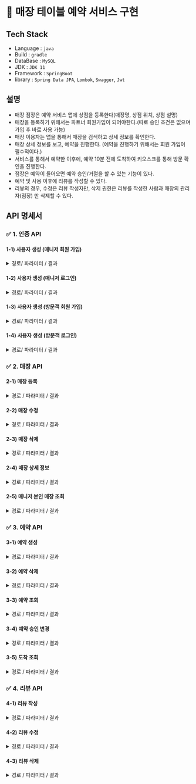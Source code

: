 # 📝 매장 테이블 예약 서비스 구현

## Tech Stack
- Language : `java`
- Build : `gradle`
- DataBase : `MySQL`
- JDK : `JDK 11`
- Framework : `SpringBoot`
- library : `Spring Data JPA`, `Lombok`, `Swagger`, `Jwt`

## 설명
- 매장 점장은 예약 서비스 앱에 상점을 등록한다(매장명, 상점 위치, 상점 설명)
- 매장을 등록하기 위해서는 파트너 회원가입이 되어야한다.(따로 승인 조건은 없으며 가입 후 바로 사용 가능)
- 매장 이용자는 앱을 통해서 매장을 검색하고 상세 정보를 확인한다.
- 매장 상세 정보를 보고, 예약을 진행한다. (예약을 진행하기 위해서는 회원 가입이 필수적이다.)
- 서비스를 통해서 예약한 이후에, 예약 10분 전에 도착하여 키오스크를 통해 방문 확인을 진행한다.
- 점장은 예약이 들어오면 예약 승인/거절을 할 수 있는 기능이 있다.
- 예약 및 사용 이후에 리뷰를 작성할 수 있다.
- 리뷰의 경우, 수정은 리뷰 작성자만, 삭제 권한은 리뷰를 작성한 사람과 매장의 관리자(점장) 만 삭제할 수 있다.

## API 명세서

### ✅ 1. 인증 API
#### 1-1) 사용자 생성 (매니저 회원 가입)
<details>
<summary> 경로/ 파라미터 / 결과 </summary>

경로 : [POST] http://localhost:8080/api/register/manager

파라미터

~~~
{
  "email": "manager@manager.com",
  "password": "12345",
  "phoneNumber": "010-1111-2222",
  "username": "매니저"
}
~~~

결과
~~~
{
  "username": "매니저",
  "email": "manager@manager.com",
  "password": "$2a$10$goYbnGXH9fVx.Xa9XiLuPuzIqiEAh92yd0yPCSDstnJsUWvLNR6pi",
  "phoneNumber": "010-1111-2222"
}
~~~
</details>

#### 1-2) 사용자 생성 (매니저 로그인)
<details>
<summary> 경로/ 파라미터 / 결과 </summary>

경로 : [POST] http://localhost:8080/api/login/manager

파라미터

~~~
{
  "email": "manager@manager.com",
  "password": "12345"
}
~~~

결과
- 성공
~~~
{
  eyJhbGciOiJIUzI1NiJ9.eyJzdWIiOiJtYW5hZ2VyQG1hbmFnZXIuY29tIiwianRpIjoiTitsbEl3UHRmNFVDcGxEZlRPOFR2cjloS0toWUlJbDRyN0xZU3Job0djST0iLCJyb2xlcyI6IlBBUlRORVIiLCJpYXQiOjE3MDEwNzc0NjMsImV4cCI6MTcwMTA4MTA2M30.h2EHzDXB_3r7_8kCjLQ--5znX37K80nqAmhEhhRp9DE
}
~~~
- 실패
~~~
{
  "errorCode": "PASSWORD_NOT_MATCH",
  "errorMessage": "비밀번호가 일치하지 않습니다"
}
~~~

</details>

#### 1-3) 사용자 생성 (방문객 회원 가입)
<details>
<summary> 경로/ 파라미터 / 결과 </summary>

경로 : [POST] http://localhost:8080/api/register/customer

파라미터

~~~
{
  "email": "user@user.com",
  "password": "12345",
  "phoneNumber": "010-1111-2222",
  "username": "방문객"
}
~~~

결과
~~~
{
  "username": "방문객",
  "email": "user@user.com",
  "password": "$2a$10$p5KNpz0BfU3v2CXCMzaMeOL6aX3LK8seAk7Av8z4QmmvOY06woMLu",
  "phoneNumber": "010-1111-2222"
}
~~~
</details>

#### 1-4) 사용자 생성 (방문객 로그인)
<details>
<summary> 경로/ 파라미터 / 결과 </summary>

경로 : [POST] http://localhost:8080/api/login/customer

파라미터

~~~
{
  "email": "user@user.com",
  "password": "12345"
}
~~~

결과
- 성공
~~~
{
  eyJhbGciOiJIUzI1NiJ9.eyJzdWIiOiJ1c2VyQHVzZXIuY29tIiwianRpIjoiRlpobzhrejNtTjVmK29qNFVvY1BMM05wbkEzdXBHcG5uMGcvMWdsSlZjOD0iLCJyb2xlcyI6IlVTRVIiLCJpYXQiOjE3MDEwNzc2MzUsImV4cCI6MTcwMTA4MTIzNX0.tsit6o7fH1Fr3BssnQYXWaevDjyJMSSeKdZ-x_wO8XU
}
~~~
- 실패
~~~
{
  "errorCode": "PASSWORD_NOT_MATCH",
  "errorMessage": "비밀번호가 일치하지 않습니다"
}
~~~
</details>

### ✅ 2. 매장 API
#### 2-1) 매장 등록
<details>
<summary> 경로 / 파라미터 / 결과 </summary>

경로 : [POST] http://localhost:8080/api/store/partner/create

파라미터

~~~
{
  "location": "대한민국 어딘가",
  "managerId": 1,
  "storeName": "store00",
  "phoneNumber": "02-1234-5670"
}
~~~

결과
- 성공
~~~
{
  "storeName": "store00"
}
~~~

- 실패
~~~
{
  "errorCode": "JWT_TOKEN_WRONG_TYPE",
  "errorMessage": "유효하지 않은 구성의 JWT 토큰입니다."
}
~~~
</details>

#### 2-2) 매장 수정
<details>
<summary> 경로 / 파라미터 / 결과 </summary>

경로 : [PUT] http://localhost:8080/api/store/partner/update/{id}

파라미터

~~~
{
  "storeName": "store11",
  "location": "미국 어딘가"
}
~~~

결과
- 성공
~~~
{
  "storeName": "store11",
  "location": "미국 어딘가"
}
~~~

- 실패
~~~
{
  "errorCode": "STORE_NOT_FOUND",
  "errorMessage": "매장을 찾을 수 없습니다."
}
~~~

</details>

#### 2-3) 매장 삭제
<details>
<summary> 경로 / 파라미터 / 결과 </summary>

경로 : [DELETE] http://localhost:8080/api/store/partner/delete/{id}

결과
- 성공
~~~
  매장 삭제가 완료되었습니다.
~~~
- 실패
~~~
{
  "errorCode": "STORE_NOT_FOUND",
  "errorMessage": "매장을 찾을 수 없습니다."
}
~~~
or
~~~
{
  "errorCode": "JWT_TOKEN_WRONG_TYPE",
  "errorMessage": "유효하지 않은 구성의 JWT 토큰입니다."
}
~~~
</details>

#### 2-4) 매장 상세 정보
<details>
<summary> 경로 / 파라미터 / 결과 </summary>

경로 : [GET] http://localhost:8080/api/store/detail/{name}

결과
~~~
{
  "manager": {
    "createdAt": "2023-11-27T20:44:50.472155",
    "updatedAt": "2023-11-27T20:44:50.472155",
    "id": 1,
    "username": "매니저",
    "memberType": "PARTNER",
    "email": "manager@manager.com",
    "password": "$2a$10$dGhYjxVviE06t3VZfyPMqeLRChqh3sPHl0lit.Zanf3L/LR20bwom",
    "phoneNumber": "010-1111-2222",
    "enabled": false,
    "authorities": [
      {
        "authority": "ROLE_PARTNER"
      }
    ],
    "accountNonLocked": false,
    "accountNonExpired": false,
    "credentialsNonExpired": false
  },
  "storeName": "store00",
  "location": "대한민국 어딘가",
  "phoneNumber": "02-1234-5670"
}
~~~
</details>

#### 2-5) 매니저 본인 매장 조회
<details>
<summary> 경로 / 파라미터 / 결과 </summary>

경로 : [GET] http://localhost:8080/api/partner/info?id={id}

결과
~~~
[
  {
    "manager": {
      "createdAt": "2023-11-27T19:19:32.508381",
      "updatedAt": "2023-11-27T19:19:32.508381",
      "id": 1,
      "username": "매니저",
      "memberType": "PARTNER",
      "email": "manager@manager.com",
      "password": "$2a$10$RfxttdA2rzdB.3tuwFPgju5ZduFHro/1BGN/hjkr2QfF6aXUdcOYS",
      "phoneNumber": "010-1111-2222",
      "enabled": false,
      "authorities": [
        {
          "authority": "ROLE_PARTNER"
        }
      ],
      "credentialsNonExpired": false,
      "accountNonExpired": false,
      "accountNonLocked": false
    },
    "storeName": "store00",
    "location": "대한민국 어딘가",
    "phoneNumber": "02-1234-5670"
  }
]
~~~
</details>

### ✅ 3. 예약 API
#### 3-1) 예약 생성
<details>
<summary> 경로 / 파라미터 / 결과 </summary>

경로 : [POST] http://localhost:8080/api/reservation/create

파라미터
~~~
{
  "userId": 1,
  "storeId": 1,
  "reservationDate": "2023-11-19",
  "reservationTime": "16:00:00"
}
~~~

결과
~~~
{
  "username": "방문객",
  "userPhoneNumber": "010-1111-2222",
  "storeName": "store00",
  "reservationStatus": "STANDBY",
  "reservationDate": "2023-11-19",
  "reservationTime": "16:00:00"
}
~~~

</details>

#### 3-2) 예약 삭제
<details>
<summary> 경로 / 파라미터 / 결과 </summary>

경로 : [PUT] http://localhost:8080/api/reservation/cancel?reservationid={id}

결과
~~~
{
  "reservationId": 1,
  "username": "방문객",
  "userPhoneNumber": "010-1111-2222",
  "storeName": "store00",
  "reservationStatus": "CANCELED",
  "arrivalStatus": "READY",
  "reservationDate": "2023-11-19",
  "reservationTime": "16:00:00"
}
~~~

</details>

#### 3-3) 예약 조회
<details>
<summary> 경로 / 파라미터 / 결과 </summary>

경로 : [GET] http://localhost:8080/api/reservation/partner/reservation-list/{id}

결과
~~~
{
  "reservationList": [
    {
      "reservationId": 1,
      "username": "방문객",
      "userPhoneNumber": "010-1111-2222",
      "storeName": "store00",
      "reservationStatus": "STANDBY",
      "arrivalStatus": "READY",
      "reservationDate": "2023-11-19",
      "reservationTime": "16:00:00"
    }
  ]
}
~~~
</details>

#### 3-4) 예약 승인 변경
<details>
<summary> 경로 / 파라미터 / 결과 </summary>

경로 : [PUT] http://localhost:8080/api/reservation/partner/approval/{id}

파라미터
~~~
{
  "reservationStatus": "APPROVAL"
}
~~~

결과
- 성공
~~~
{
  "reservationId": 1,
  "username": "방문객",
  "storeName": "store00",
  "reservationStatus": "APPROVAL",
  "reservationDate": "2023-11-19",
  "reservationTime": "16:00:00"
}
~~~
- 실패
~~~
{
  "errorCode": "RESERVATION_NOT_FOUND",
  "errorMessage": "예약을 찾을 수 없습니다."
}
~~~
</details>

#### 3-5) 도착 조회
<details>
<summary> 경로 / 파라미터 / 결과 </summary>

경로 : [PUT] http://localhost:8080/api/reservation/kiosk/{id}

파라미터
~~~
{
  "username": "방문객",
  "phoneNumber": "010-1111-2222",
  "arrivalTime": "2023-11-19T14:50:00.000Z"
}
~~~

결과
- 성공
~~~
{
  "reservationId": 1,
  "username": "방문객",
  "storeName": "store00",
  "reservationStatus": "USE_COMPLETED",
  "arrivalStatus": "ARRIVED"
}
~~~
- 실패
~~~
{
  "errorCode": "RESERVATION_STATUS_CHECK_ERROR",
  "errorMessage": "예약 상태 코드에 문제가 있습니다. 가게에 문의하세요."
}
~~~

</details>

### ✅ 4. 리뷰 API
#### 4-1) 리뷰 작성
<details>
<summary> 경로 / 파라미터 / 결과 </summary>

경로 : [POST] http://localhost:8080/api/review/create?userid={id}&storeid={id}&reservationid={id}


파라미터
~~~
{
  "content": "다음에 또 구매할게요!!",
  "rating": 3.5
}
~~~

결과
~~~
{
  "reviewId": 1,
  "content": "다음에 또 구매할게요!!",
  "rating": 3.5,
  "username": "방문객",
  "storeName": "store00"
}
~~~

</details>

#### 4-2) 리뷰 수정
<details>
<summary> 경로 / 파라미터 / 결과 </summary>

경로 : [PUT] http://localhost:8080/api/review/update/{id}

파라미터
~~~
{
  "content": "다음에 또 구매할게요!!",
  "rating": 2.5
}
~~~

결과
~~~
{
  "reviewId": 1,
  "content": "다음에 또 구매할게요!!",
  "rating": 2.5
}
~~~

</details>

#### 4-3) 리뷰 삭제
<details>
<summary> 경로 / 파라미터 / 결과 </summary>

경로 : [DELETE] http://localhost:8080/api/review/delete/{id}

결과
~~~
  리뷰 삭제가 완료되었습니다.
~~~
</details>
